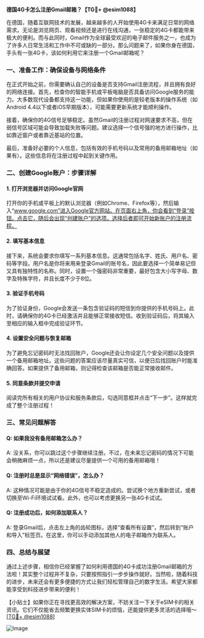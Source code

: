 **德国4G卡怎么注册Gmail邮箱？【TG💪+ @esim1088】**

在德国，随着互联网技术的发展，越来越多的人开始使用4G卡来满足日常的网络需求。无论是浏览网页、观看视频还是进行在线沟通，一张稳定的4G卡都能带来极大的便利。而与此同时，Gmail作为全球最受欢迎的电子邮件服务之一，也成为了许多人日常生活和工作中不可或缺的一部分。那么问题来了，如果你身在德国，手头有一张4G卡，该如何利用它来注册一个Gmail邮箱呢？

### 一、准备工作：确保设备与网络条件

在正式开始之前，你需要确认自己的设备是否支持Gmail注册流程，并且拥有良好的网络连接。首先，检查你的智能手机或平板电脑是否具备访问Google服务的能力。大多数现代设备都支持这一功能，但如果你使用的是较老版本的操作系统（如Android 4.4以下或者iOS早期版本），可能需要更新系统才能顺利操作。

接着，确保你的4G信号足够稳定。虽然Gmail的注册过程对网速要求不高，但在弱信号区域可能会导致加载失败等问题。建议选择一个信号强的地方进行操作，比如靠近窗户或者靠近基站的位置。

最后，准备好必要的个人信息，包括有效的手机号码以及常用的备用邮箱地址（如果有）。这些信息将在注册过程中起到关键作用。

### 二、创建Google账户：步骤详解

#### 1. 打开浏览器并访问Google官网
打开你的手机或平板上的默认浏览器（例如Chrome、Firefox等），然后输入“www.google.com”进入Google官方网站。在页面右上角，你会看到“登录”按钮。点击它，随后会出现“创建账户”的选项。选择后者即可开始新账户的注册流程。

#### 2. 填写基本信息
接下来，系统会要求你填写一系列基本信息。这通常包括名字、姓氏、用户名、密码等字段。用户名是你将来用来登录Gmail的账号名，因此要选择一个简单易记但又具有独特性的名称。同时，设置一个强密码非常重要，最好包含大小写字母、数字及特殊字符，并且长度不少于8位。

#### 3. 验证手机号码
为了验证身份，Google会发送一条包含验证码的短信到你提供的手机号码上。此时，请确保你的4G卡已经激活并且能够正常接收短信。收到验证码后，将其输入至相应的输入框中完成验证环节。

#### 4. 设置安全问题与恢复邮箱
为了避免忘记密码时无法找回账户，Google还会让你设定几个安全问题以及提供一个备用邮箱地址。这些问题的答案应该尽量真实可信，以便日后找回账户时能准确回答。如果提供了备用邮箱，则记得检查该邮箱是否能正常接收邮件。

#### 5. 同意条款并提交申请
阅读完所有相关的用户协议和服务条款后，勾选同意框并点击“下一步”。这样就完成了整个注册过程！

### 三、常见问题解答

#### Q: 如果我没有备用邮箱怎么办？
A: 没关系，你可以跳过这个步骤继续注册。不过，在未来忘记密码的情况下可能会稍微麻烦一点，所以还是建议尽量提供一个可用的备用邮箱哦！

#### Q: 注册时总是显示“网络错误”，怎么办？
A: 这种情况可能是由于你的4G信号不稳定造成的。尝试换个地方重新尝试，或者切换至Wi-Fi环境试试看。此外，也可以考虑更换另一张4G卡试试。

#### Q: 注册成功后，如何添加联系人？
A: 登录Gmail后，点击左上角的齿轮图标，选择“查看所有设置”，然后转到“账户和导入”标签页。在这里，你可以手动添加其他人的电子邮箱作为联系人。

### 四、总结与展望

通过上述步骤，相信你已经掌握了如何利用德国的4G卡成功注册Gmail邮箱的方法啦！其实整个过程并不复杂，只要按照指引一步步操作就好。当然啦，随着科技的进步，未来还会有更多便捷的方式让我们轻松管理自己的数字生活。希望大家都能享受到科技进步带来的便利！

【小贴士】如果你正在寻找更高效的解决方案，不妨关注一下关于eSIM卡的相关资讯。它们不仅能省去频繁更换实体SIM卡的烦恼，还能提供更多灵活的选择哦～ [[TG💪+ @esim1088](https://t.me/s/esim1088)]

![Image](https://i.postimg.cc/4NQfJmqS/Snipaste-2025-05-13-00-14-12.png)